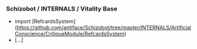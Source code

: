 ### Schizobot / INTERNALS / Vitality Base
* import [RefcardsSystem] (https://github.com/antiface/Schizobot/tree/master/INTERNALS/ArtificialConscience/CritiqueModule/RefcardsSystem)
* [...]
